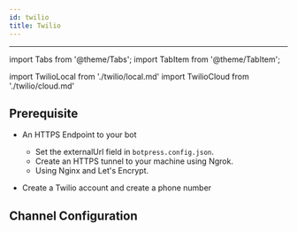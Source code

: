 ```yaml
---
id: twilio
title: Twilio
---
```


---

import Tabs from '@theme/Tabs';
import TabItem from '@theme/TabItem';

import TwilioLocal from './twilio/local.md'
import TwilioCloud from './twilio/cloud.md'

## Prerequisite

- An HTTPS Endpoint to your bot

  - Set the externalUrl field in `botpress.config.json`.
  - Create an HTTPS tunnel to your machine using Ngrok.
  - Using Nginx and Let's Encrypt.

- Create a Twilio account and create a phone number

## Channel Configuration

<Tabs>
<TabItem value="community" label="Local deployment" default>
<TwilioLocal/>
</TabItem>
<TabItem value="cloud" label="Botpress Cloud (beta)">
<TwilioCloud/>
</TabItem>
</Tabs>
